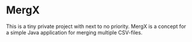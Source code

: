 # MergX
This is a tiny private project with next to no priority. 
MergX is a concept for a simple Java application for merging multiple CSV-files.
